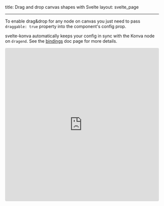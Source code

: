 title: Drag and drop canvas shapes with Svelte
layout: svelte_page

---

To enable drag&drop for any node on canvas you just need to pass `draggable: true` property into the component's config prop.

svelte-konva automatically keeps your config in sync with the Konva node on `dragend`. See the [bindings](/docs/svelte/Bindings.html) doc page for more details.

<iframe src="https://codesandbox.io/embed/github/konvajs/site/tree/master/svelte-demos/drag_and_drop?hidenavigation=1&view=split&fontsize=10&module=/App.svelte" style="width:100%; height:500px; border:0; border-radius: 4px; overflow:hidden;" sandbox="allow-modals allow-forms allow-popups allow-scripts allow-same-origin"></iframe>
